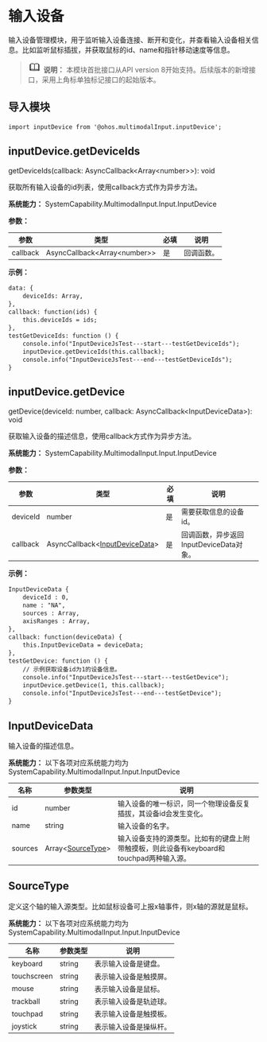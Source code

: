 # 输入设备


输入设备管理模块，用于监听输入设备连接、断开和变化，并查看输入设备相关信息。比如监听鼠标插拔，并获取鼠标的id、name和指针移动速度等信息。


> ![icon-note.gif](public_sys-resources/icon-note.gif) **说明：**
> 本模块首批接口从API version 8开始支持。后续版本的新增接口，采用上角标单独标记接口的起始版本。


## 导入模块


```
import inputDevice from '@ohos.multimodalInput.inputDevice';
```


## inputDevice.getDeviceIds

getDeviceIds(callback: AsyncCallback&lt;Array&lt;number&gt;&gt;): void

获取所有输入设备的id列表，使用callback方式作为异步方法。

**系统能力：** SystemCapability.MultimodalInput.Input.InputDevice

**参数：** 

| 参数 | 类型 | 必填 | 说明 | 
| -------- | -------- | -------- | -------- |
| callback | AsyncCallback&lt;Array&lt;number&gt;&gt; | 是 | 回调函数。 | 

**示例：** 

```
data: {
    deviceIds: Array,
},
callback: function(ids) {
    this.deviceIds = ids;
},
testGetDeviceIds: function () {
    console.info("InputDeviceJsTest---start---testGetDeviceIds");
    inputDevice.getDeviceIds(this.callback);
    console.info("InputDeviceJsTest---end---testGetDeviceIds");
}
```


## inputDevice.getDevice

getDevice(deviceId: number, callback: AsyncCallback&lt;InputDeviceData&gt;): void

获取输入设备的描述信息，使用callback方式作为异步方法。

**系统能力：** SystemCapability.MultimodalInput.Input.InputDevice

**参数：** 

| 参数 | 类型 | 必填 | 说明 | 
| -------- | -------- | -------- | -------- |
| deviceId | number | 是 | 需要获取信息的设备id。 | 
| callback | AsyncCallback&lt;[InputDeviceData](#inputdevicedata)&gt; | 是 | 回调函数，异步返回InputDeviceData对象。 | 

**示例：** 

```
InputDeviceData {
    deviceId : 0,
    name : "NA",
    sources : Array,
    axisRanges : Array,
},
callback: function(deviceData) {
    this.InputDeviceData = deviceData;
},
testGetDevice: function () {
    // 示例获取设备id为1的设备信息。
    console.info("InputDeviceJsTest---start---testGetDevice");
    inputDevice.getDevice(1, this.callback);
    console.info("InputDeviceJsTest---end---testGetDevice");
}
```


## InputDeviceData

输入设备的描述信息。

**系统能力：**  以下各项对应系统能力均为SystemCapability.MultimodalInput.Input.InputDevice

  | 名称 | 参数类型 | 说明 | 
| -------- | -------- | -------- |
| id | number | 输入设备的唯一标识，同一个物理设备反复插拔，其设备id会发生变化。 | 
| name | string | 输入设备的名字。 | 
| sources | Array&lt;[SourceType](#sourcetype)&gt; | 输入设备支持的源类型。比如有的键盘上附带触摸板，则此设备有keyboard和touchpad两种输入源。 |


## SourceType

定义这个轴的输入源类型。比如鼠标设备可上报x轴事件，则x轴的源就是鼠标。

**系统能力：**  以下各项对应系统能力均为SystemCapability.MultimodalInput.Input.InputDevice

  | 名称 | 参数类型 | 说明 | 
| -------- | -------- | -------- |
| keyboard | string | 表示输入设备是键盘。 |
| touchscreen | string | 表示输入设备是触摸屏。 | 
| mouse | string | 表示输入设备是鼠标。 |
| trackball | string | 表示输入设备是轨迹球。 |
| touchpad | string | 表示输入设备是触摸板。 |
| joystick | string | 表示输入设备是操纵杆。 |
